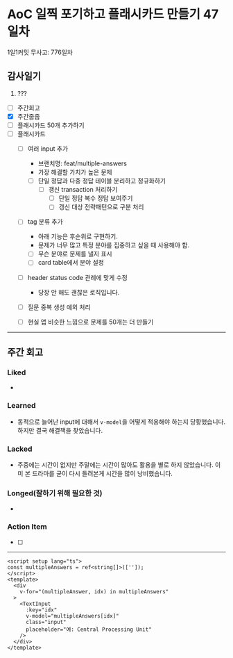 # AoC 일찍 포기하고 플래시카드 만들기 47일차

1일1커밋 무사고: 776일차

## 감사일기

1. ???

- [ ] 주간회고
- [x] 주간줍줍
- [ ] 플래시카드 50개 추가하기
- [ ] 플래시카드
  - [ ] 여러 input 추가 
    - 브랜치명: feat/multiple-answers
    - 가장 해결할 가치가 높은 문제
    - [ ] 단일 정답과 다중 정답 테이블 분리하고 정규화하기
      - [ ] 갱신 transaction 처리하기
        - [ ] 단일 정답 복수 정답 보여주기
        - [ ] 갱신 대상 전략패턴으로 구분 처리
  - [ ] tag 분류 추가
    - 아래 기능은 후순위로 구현하기.
    - 문제가 너무 많고 특정 분야를 집중하고 싶을 때 사용해야 함.
    - [ ] 무슨 분야로 문제를 낼지 표시
    - [ ] card table에서 분야 설정
  - [ ] header status code 관례에 맞게 수정
    - 당장 안 해도 괜찮은 로직입니다.
  - [ ] 질문 중복 생성 예외 처리
  - [ ] 현실 앱 비슷한 느낌으로 문제를 50개는 더 만들기



---

## 주간 회고

### Liked

-

### Learned

- 동적으로 늘어난 input에 대해서 `v-model`을 어떻게 적용해야 하는지 당황했습니다. 하지만 결국 해결책을 찾았습니다.

### Lacked

- 주중에는 시간이 없지만 주말에는 시간이 많아도 활용을 별로 하지 않았습니다. 이미 본 드라마를 굳이 다시 돌려본게 시간을 많이 낭비했습니다.

### Longed(잘하기 위해 필요한 것)

-

### Action Item

- [ ]


---

```vue 
<script setup lang="ts">
const multipleAnswers = ref<string[]>(['']);
</script>
<template>
  <div
    v-for="(multipleAnswer, idx) in multipleAnswers"
  >
    <TextInput
      :key="idx"
      v-model="multipleAnswers[idx]"
      class="input"
      placeholder="예: Central Processing Unit"
    />
  </div>
</template>
```
